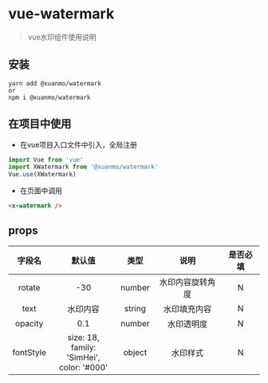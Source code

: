 # vue-watermark

> vue水印组件使用说明

## 安装

```
yarn add @xuanmo/watermark
or
npm i @xuanmo/watermark
```

## 在项目中使用

* 在vue项目入口文件中引入，全局注册
```js
import Vue from 'vue'
import XWatermark from '@xuanmo/watermark'
Vue.use(XWatermark)
```

* 在页面中调用
```html
<x-watermark />
```

## props
字段名|默认值|类型|说明|是否必填
:-: | :-: | :-: | :-: | :-:
rotate|-30|number|水印内容旋转角度|N
text|水印内容|string|水印填充内容|N
opacity|0.1|number|水印透明度|N
fontStyle|size: 18,<br>family: 'SimHei',<br>color: '#000'|object|水印样式|N
